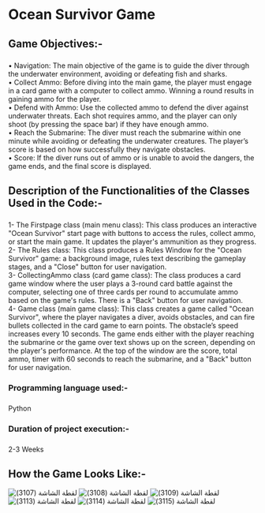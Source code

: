 # Ocean Survivor Game
## Game Objectives:-
### 
•	Navigation: The main objective of the game is to guide the diver through the underwater environment, avoiding or defeating fish and sharks.  
•	Collect Ammo: Before diving into the main game, the player must engage in a card game with a computer to collect ammo. Winning a round results in gaining ammo for the player.  
•	Defend with Ammo: Use the collected ammo to defend the diver against underwater threats. Each shot requires ammo, and the player can only shoot (by pressing the space bar) if they have enough ammo.  
•	Reach the Submarine: The diver must reach the submarine within one minute while avoiding or defeating the underwater creatures. The player’s score is based on how successfully they navigate obstacles.  
•	Score: If the diver runs out of ammo or is unable to avoid the dangers, the game ends, and the final score is displayed.  
### 
## Description of the Functionalities of the Classes Used in the Code:-
###
1-	The Firstpage class (main menu class): This class produces an interactive "Ocean Survivor" start page with buttons to access the rules, collect ammo, or start the main game. It updates the player's ammunition as they progress.   
2-	The Rules class: This class produces a Rules Window for the "Ocean Survivor" game: a background image, rules text describing the gameplay stages, and a "Close" button for user navigation.  
3-	CollectingAmmo class (card game class): The class produces a card game window where the user plays a 3-round card battle against the computer, selecting one of three cards per round to accumulate ammo based on the game's rules. There is a "Back" button for user navigation.  
4-	Game class (main game class): This class creates a game called "Ocean Survivor", where the player navigates a diver, avoids obstacles, and can fire bullets collected in the card game to earn points. The obstacle’s speed increases every 10 seconds. The game ends either with the player reaching the submarine or the game over text shows up on the screen, depending on the player's performance. At the top of the window are the score, total ammo, timer with 60 seconds to reach the submarine, and a "Back" button for user navigation.  
###
### Programming language used:-
###
Python
###
### Duration of project execution:-
###
2-3 Weeks
###
## How the Game Looks Like:-
![‏‏لقطة الشاشة (3107)](https://github.com/user-attachments/assets/04fb4cad-4601-474d-90e6-5eca302367e6)
![‏‏لقطة الشاشة (3108)](https://github.com/user-attachments/assets/aacb8525-dd1a-4720-944d-0af81f114da1)
![‏‏لقطة الشاشة (3109)](https://github.com/user-attachments/assets/d7690c8c-7414-4e53-b301-c6759242f17f)
![‏‏لقطة الشاشة (3113)](https://github.com/user-attachments/assets/328fe748-1d86-4694-91c2-86fdea208043)
![‏‏لقطة الشاشة (3114)](https://github.com/user-attachments/assets/f457fb75-0a66-4870-8de7-7b38f99af352)
![‏‏لقطة الشاشة (3115)](https://github.com/user-attachments/assets/d40641b6-8b00-4339-8eef-cbb38dd000b5)



